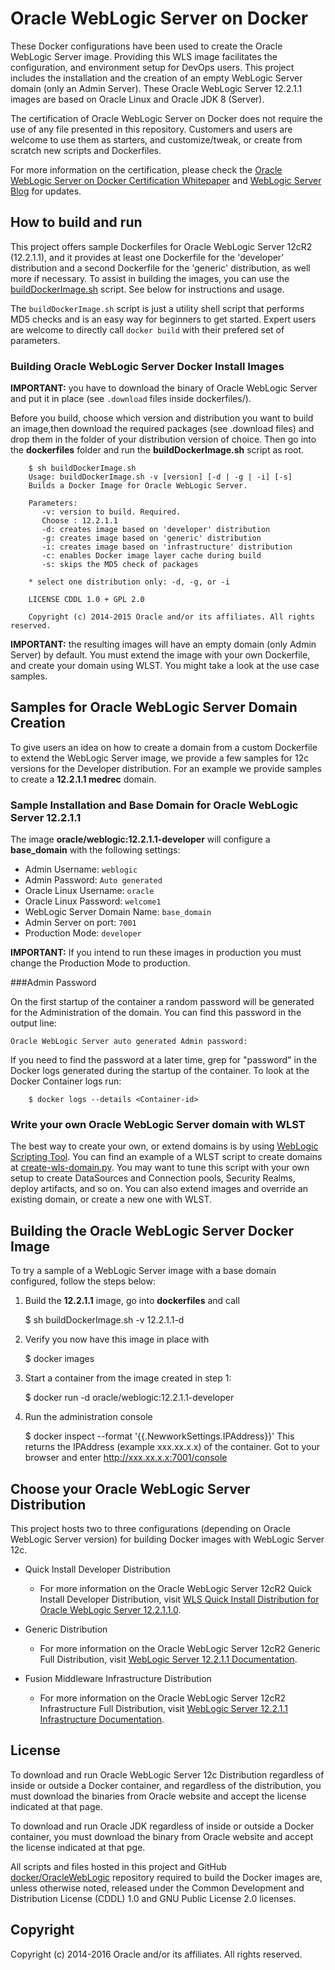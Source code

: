 Oracle WebLogic Server on Docker
=================================
These  Docker configurations have been used to create the Oracle WebLogic Server image. Providing this WLS image facilitates the configuration, and environment setup for DevOps users. This project includes the installation and the creation of an empty WebLogic Server domain (only an Admin Server). These Oracle WebLogic Server 12.2.1.1 images are based on Oracle Linux and Oracle JDK 8 (Server).

The certification of Oracle WebLogic Server on Docker does not require the use of any file presented in this repository. Customers and users are welcome to use them as starters, and customize/tweak, or create from scratch new scripts and Dockerfiles.

For more information on the certification, please check the [Oracle WebLogic Server on Docker Certification Whitepaper](http://www.oracle.com/technetwork/middleware/weblogic/overview/weblogic-server-docker-containers-2491959.pdf) and [WebLogic Server Blog](https://blogs.oracle.com/WebLogicServer/) for updates.

## How to build and run
This project offers sample Dockerfiles for Oracle WebLogic Server 12cR2 (12.2.1.1), and it provides at least one Dockerfile for the 'developer' distribution and a second Dockerfile for the 'generic' distribution, as well more if necessary. To assist in building the images, you can use the [buildDockerImage.sh](dockerfiles/buildDockerImage.sh) script. See below for instructions and usage.

The `buildDockerImage.sh` script is just a utility shell script that performs MD5 checks and is an easy way for beginners to get started. Expert users are welcome to directly call `docker build` with their prefered set of parameters.


### Building Oracle WebLogic Server Docker Install Images
**IMPORTANT:** you have to download the binary of Oracle WebLogic Server and put it in place (see `.download` files inside dockerfiles/<version>).

Before you build, choose which version and distribution you want to build an image,then download the required packages (see .download files) and drop them in the folder of your distribution version of choice. Then go into the **dockerfiles** folder and run the **buildDockerImage.sh** script as root.

        $ sh buildDockerImage.sh
        Usage: buildDockerImage.sh -v [version] [-d | -g | -i] [-s]
        Builds a Docker Image for Oracle WebLogic Server.
          
        Parameters:
           -v: version to build. Required.
           Choose : 12.2.1.1
           -d: creates image based on 'developer' distribution
           -g: creates image based on 'generic' distribution
           -i: creates image based on 'infrastructure' distribution
           -c: enables Docker image layer cache during build
           -s: skips the MD5 check of packages
        
        * select one distribution only: -d, -g, or -i
        
        LICENSE CDDL 1.0 + GPL 2.0
        
        Copyright (c) 2014-2015 Oracle and/or its affiliates. All rights reserved.

**IMPORTANT:** the resulting images will have an empty domain (only Admin Server) by default. You must extend the image with your own Dockerfile, and create your domain using WLST. You might take a look at the use case samples.

## Samples for Oracle WebLogic Server Domain Creation
To give users an idea on how to create a domain from a custom Dockerfile to extend the WebLogic Server image, we provide a few samples for 12c versions for the Developer distribution. For an example we provide samples to create a **12.2.1.1 medrec** domain.

### Sample Installation and Base Domain for Oracle WebLogic Server 12.2.1.1
The image **oracle/weblogic:12.2.1.1-developer** will configure a **base_domain** with the following settings:

 * Admin Username: `weblogic`
 * Admin Password: `Auto generated` 
 * Oracle Linux Username: `oracle`
 * Oracle Linux Password: `welcome1`
 * WebLogic Server Domain Name: `base_domain`
 * Admin Server on port: `7001`
 * Production Mode: `developer`
  
**IMPORTANT:** If you intend to run these images in production you must change the Production Mode to production.
 

###Admin Password

On the first startup of the container a random password will be generated for the Administration of the domain. You can find this password in the output line:

`Oracle WebLogic Server auto generated Admin password:`

If you need to find the password at a later time, grep for "password" in the Docker logs generated during the startup of the container. To look at the Docker Container logs run:

        $ docker logs --details <Container-id>

### Write your own Oracle WebLogic Server domain with WLST
The best way to create your own, or extend domains is by using [WebLogic Scripting Tool](https://docs.oracle.com/middleware/1221/cross/wlsttasks.htm). You can find an example of a WLST script to create domains at [create-wls-domain.py](dockerfiles/12.2.1.1/container-scripts/create-wls-domain.py). You may want to tune this script with your own setup to create DataSources and Connection pools, Security Realms, deploy artifacts, and so on. You can also extend images and override an existing domain, or create a new one with WLST.

## Building the Oracle WebLogic Server Docker Image
To try a sample of a WebLogic Server image with a base domain configured, follow the steps below:

  1. Build the **12.2.1.1** image, go into  **dockerfiles** and call 

        $ sh buildDockerImage.sh -v 12.2.1.1-d

  2. Verify you now have this image in place with

        $ docker images

  3. Start a container from the image created in step 1: 

        $ docker run -d oracle/weblogic:12.2.1.1-developer

  4. Run the administration console

        $ docker inspect --format '{{.NewworkSettings.IPAddress}}' <container-name>
        This returns the IPAddress (example xxx.xx.x.x) of the container.  Got to your browser and enter http://xxx.xx.x.x:7001/console
        

## Choose your Oracle WebLogic Server Distribution
This project hosts two to three configurations (depending on Oracle WebLogic Server version) for building Docker images with WebLogic Server 12c.

 * Quick Install Developer Distribution

   - For more information on the Oracle WebLogic Server 12cR2 Quick Install Developer Distribution, visit [WLS Quick Install Distribution for Oracle WebLogic Server 12.2.1.1.0](http://download.oracle.com/otn/nt/middleware/12c/wls/12211/README.txt).

 * Generic Distribution

   - For more information on the Oracle WebLogic Server 12cR2 Generic Full Distribution, visit [WebLogic Server 12.2.1.1 Documentation](http://docs.oracle.com/middleware/12211/wls/index.html).

 * Fusion Middleware Infrastructure Distribution

   - For more information on the Oracle WebLogic Server 12cR2 Infrastructure Full Distribution, visit [WebLogic Server 12.2.1.1 Infrastructure Documentation](https://docs.oracle.com/middleware/12211/core/INFIN/).

## License
To download and run Oracle WebLogic Server 12c Distribution regardless of inside or outside a Docker container, and regardless of the distribution, you must download the binaries from Oracle website and accept the license indicated at that page.

To download and run Oracle JDK regardless of inside or outside a Docker container, you must download the binary from Oracle website and accept the license indicated at that pge.

All scripts and files hosted in this project and GitHub [docker/OracleWebLogic](./) repository required to build the Docker images are, unless otherwise noted, released under the Common Development and Distribution License (CDDL) 1.0 and GNU Public License 2.0 licenses.

## Copyright
Copyright (c) 2014-2016 Oracle and/or its affiliates. All rights reserved.
